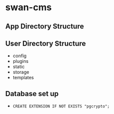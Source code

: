 # swan-cms

## App Directory Structure

## User Directory Structure
- config
- plugins
- static
- storage
- templates

## Database set up
- `CREATE EXTENSION IF NOT EXISTS "pgcrypto";`
